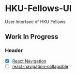 # HKU-Fellows-UI
User Interface of HKU Fellows
## Work In Progress
### Header
- [x] [React Navigation](https://reactnavigation.org/)
- [ ] [react-navigation-collapsible](https://github.com/benevbright/react-navigation-collapsible)
